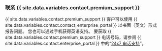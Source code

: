 
### 联系 {{ site.data.variables.contact.premium_support }}

{{ site.data.variables.contact.premium_support }} 客户可以使用 {{ site.data.variables.contact.contact_enterprise_portal }} 以书面（英文）形式报告问题。 您也可以通过手机获得英语支持。 要获取 {{ site.data.variables.contact.premium_support }} 电话号码，请参阅 {{ site.data.variables.contact.enterprise_portal }} 中的“[24x7 电话支持](https://enterprise.githubsupport.com/hc/en-us/articles/360029707371-24x7-Phone-Support)”。
